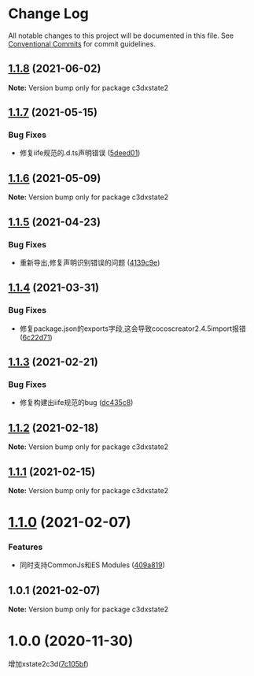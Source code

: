 # Change Log

All notable changes to this project will be documented in this file.
See [Conventional Commits](https://conventionalcommits.org) for commit guidelines.

## [1.1.8](https://github.com/AILHC/EasyGameFrameworkOpen/compare/c3dxstate2@1.1.7...c3dxstate2@1.1.8) (2021-06-02)

**Note:** Version bump only for package c3dxstate2





## [1.1.7](https://github.com/AILHC/EasyGameFrameworkOpen/compare/c3dxstate2@1.1.6...c3dxstate2@1.1.7) (2021-05-15)


### Bug Fixes

* 修复iife规范的.d.ts声明错误 ([5deed01](https://github.com/AILHC/EasyGameFrameworkOpen/commit/5deed01795ca4abab2bbafbb7b55664d4d23be8f))





## [1.1.6](https://github.com/AILHC/EasyGameFrameworkOpen/compare/c3dxstate2@1.1.5...c3dxstate2@1.1.6) (2021-05-09)

**Note:** Version bump only for package c3dxstate2





## [1.1.5](https://github.com/AILHC/EasyGameFrameworkOpen/compare/c3dxstate2@1.1.4...c3dxstate2@1.1.5) (2021-04-23)


### Bug Fixes

* 重新导出,修复声明识别错误的问题 ([4139c9e](https://github.com/AILHC/EasyGameFrameworkOpen/commit/4139c9ece90ef11d12374a42065bf89ebe44d053))





## [1.1.4](https://github.com/AILHC/EasyGameFrameworkOpen/compare/c3dxstate2@1.1.3...c3dxstate2@1.1.4) (2021-03-31)


### Bug Fixes

* 修复package.json的exports字段,这会导致cocoscreator2.4.5import报错 ([6c22d71](https://github.com/AILHC/EasyGameFrameworkOpen/commit/6c22d71f6f32ec566b95e7b299ec91e732e99585))





## [1.1.3](https://github.com/AILHC/EasyGameFrameworkOpen/compare/c3dxstate2@1.1.2...c3dxstate2@1.1.3) (2021-02-21)


### Bug Fixes

* 修复构建出iife规范的bug ([dc435c8](https://github.com/AILHC/EasyGameFrameworkOpen/commit/dc435c8ed264447b8a80263e7d157b1576c414b3))





## [1.1.2](https://github.com/AILHC/EasyGameFrameworkOpen/compare/c3dxstate2@1.1.1...c3dxstate2@1.1.2) (2021-02-18)

**Note:** Version bump only for package c3dxstate2





## [1.1.1](https://github.com/AILHC/EasyGameFrameworkOpen/compare/c3dxstate2@1.1.0...c3dxstate2@1.1.1) (2021-02-15)

**Note:** Version bump only for package c3dxstate2





# [1.1.0](https://github.com/AILHC/EasyGameFrameworkOpen/compare/c3dxstate2@1.0.1...c3dxstate2@1.1.0) (2021-02-07)


### Features

* 同时支持CommonJs和ES Modules ([409a819](https://github.com/AILHC/EasyGameFrameworkOpen/commit/409a819cfca6808a4070abcbc8acc80a2caf1c84))





## 1.0.1 (2021-02-07)

**Note:** Version bump only for package c3dxstate2





# 1.0.0 (2020-11-30)

增加xstate2c3d([7c105bf](https://github.com/AILHC/EasyGameFrameworkOpen/commit/7c105bf18442acf3031ea1af1ea00116622aecf0))
